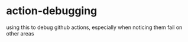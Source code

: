# action-debugging
using this to debug github actions, especially when noticing them fail on other areas
